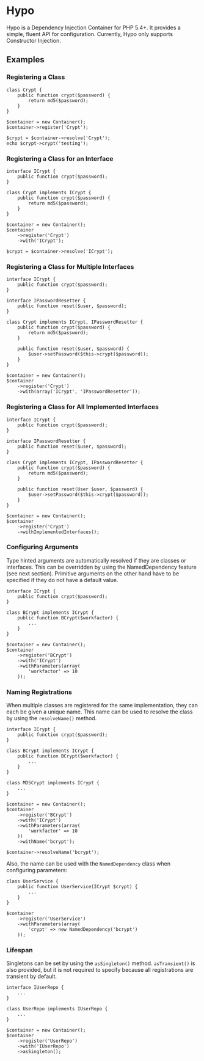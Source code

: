 # Hypo

Hypo is a Dependency Injection Container for PHP 5.4+. It provides a simple, fluent API for configuration. Currently, Hypo
only supports Constructor Injection.

## Examples

### Registering a Class

    class Crypt {
        public function crypt($password) {
            return md5($password);
        }
    }

    $container = new Container();
    $container->register('Crypt');

    $crypt = $container->resolve('Crypt');
    echo $crypt->crypt('testing');

### Registering a Class for an Interface

    interface ICrypt {
        public function crypt($password);
    }

    class Crypt implements ICrypt {
        public function crypt($password) {
            return md5($password);
        }
    }

    $container = new Container();
    $container
        ->register('Crypt')
        ->with('ICrypt');

    $crypt = $container->resolve('ICrypt');

### Registering a Class for Multiple Interfaces

    interface ICrypt {
        public function crypt($password);
    }

    interface IPasswordResetter {
        public function reset($user, $password);
    }

    class Crypt implements ICrypt, IPasswordResetter {
        public function crypt($password) {
            return md5($password);
        }

        public function reset($user, $password) {
            $user->setPassword($this->crypt($password));
        }
    }

    $container = new Container();
    $container
        ->register('Crypt')
        ->with(array('ICrypt', 'IPasswordResetter'));

### Registering a Class for All Implemented Interfaces

    interface ICrypt {
        public function crypt($password);
    }

    interface IPasswordResetter {
        public function reset($user, $password);
    }

    class Crypt implements ICrypt, IPasswordResetter {
        public function crypt($password) {
            return md5($password);
        }

        public function reset(User $user, $password) {
            $user->setPassword($this->crypt($password));
        }
    }

    $container = new Container();
    $container
        ->register('Crypt')
        ->withImplementedInterfaces();

### Configuring Arguments

Type hinted arguments are automatically resolved if they are classes or interfaces. This can be overridden by using
the NamedDependency feature (see next section). Primitive arguments on the other hand have to be specified if they do not have a default value.

    interface ICrypt {
        public function crypt($password);
    }

    class BCrypt implements ICrypt {
        public function BCrypt($workfactor) {
            ...
        }
    }

    $container = new Container();
    $container
        ->register('BCrypt')
        ->with('ICrypt')
        ->withParameters(array(
            'workfactor' => 10
        ));

### Naming Registrations

When multiple classes are registered for the same implementation, they can each be given a unique name. This name can be used
to resolve the class by using the `resolveName()` method.

    interface ICrypt {
        public function crypt($password);
    }

    class BCrypt implements ICrypt {
        public function BCrypt($workfactor) {
            ...
        }
    }

    class MD5Crypt implements ICrypt {
        ...
    }

    $container = new Container();
    $container
        ->register('BCrypt')
        ->with('ICrypt')
        ->withParameters(array(
            'workfactor' => 10
        ))
        ->withName('bcrypt');

    $container->resolveName('bcrypt');

Also, the name can be used with the `NamedDependency` class when configuring parameters:

    class UserService {
        public function UserService(ICrypt $crypt) {
            ...
        }
    }

    $container
        ->register('UserService')
        ->withParameters(array(
            'crypt' => new NamedDependency('bcrypt')
        ));

### Lifespan
Singletons can be set by using the `asSingleton()` method. `asTransient()` is also provided, but it is not required to
specify because all registrations are transient by default.

    interface IUserRepo {
        ...
    }

    class UserRepo implements IUserRepo {
        ...
    }

    $container = new Container();
    $container
        ->register('UserRepo')
        ->with('IUserRepo')
        ->asSingleton();
